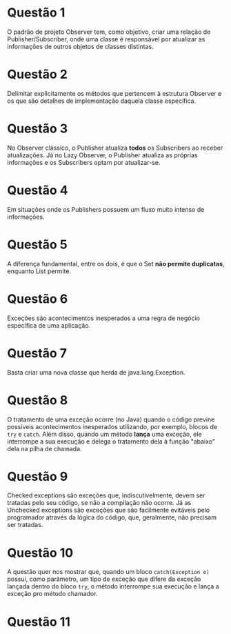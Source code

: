 # Questão 1

O padrão de projeto Observer tem, como objetivo, criar uma relação de Publisher/Subscriber, onde uma classe é responsável por atualizar as informações de outros objetos de classes distintas.

# Questão 2

Delimitar explicitamente os métodos que pertencem à estrutura Observer e os que são detalhes de implementação daquela classe específica.

# Questão 3

No Observer clássico, o Publisher atualiza **todos** os Subscribers ao receber atualizações. Já no Lazy Observer, o Publisher atualiza as próprias informações e os Subscribers optam por atualizar-se.

# Questão 4

Em situações onde os Publishers possuem um fluxo muito intenso de informações.

# Questão 5

A diferença fundamental, entre os dois, é que o Set **não permite duplicatas**, enquanto List permite.

# Questão 6

Exceções são acontecimentos inesperados a uma regra de negócio específica de uma aplicação.

# Questão 7

Basta criar uma nova classe que herda de java.lang.Exception.

# Questão 8

O tratamento de uma exceção ocorre (no Java) quando o código previne possíveis acontecimentos inesperados utilizando, por exemplo, blocos de `try` e `catch`. Além disso, quando um método **lança** uma exceção, ele interrompe a sua execução e delega o tratamento dela à função "abaixo" dela na pilha de chamada.

# Questão 9

Checked exceptions são exceções que, indiscutivelmente, devem ser tratadas pelo seu código, se não a compilação não ocorre. Já as Unchecked exceptions são exceções que são facilmente evitáveis pelo programador através da lógica do código, que, geralmente, não precisam ser tratadas.

# Questão 10

A questão quer nos mostrar que, quando um bloco `catch(Exception e)` possui, como parâmetro, um tipo de exceção que difere da exceção lançada dentro do bloco `try`, o método interrompe sua execução e lança a exceção pro método chamador.

# Questão 11

